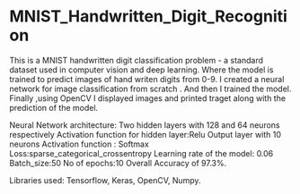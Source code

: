 # MNIST_Handwritten_Digit_Recognition
This is a MNIST handwritten digit classification problem - a standard dataset used in computer vision and deep learning.
Where the model is trained to predict  images of hand writen digits from 0-9.
I created a neural network for image classification from scratch . And then I trained the model.
Finally ,using OpenCV I displayed images and printed traget along with the prediction of the model.

Neural Network architecture:
Two hidden layers with 128 and 64 neurons respectively
Activation function for hidden layer:Relu
Output layer with 10 neurons
Activation function : Softmax
Loss:sparse_categorical_crossentropy
Learning rate of the model: 0.06
Batch_size:50
No of epochs:10
Overall Accuracy of 97.3%.

Libraries used: Tensorflow, Keras, OpenCV, Numpy.

